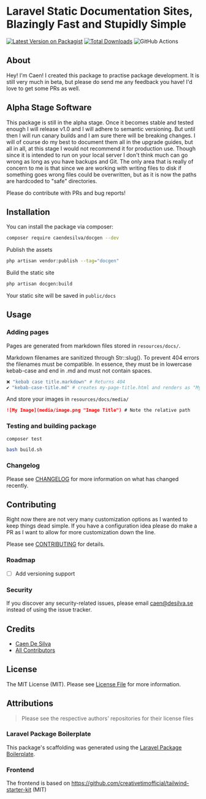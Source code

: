 # Laravel Static Documentation Sites, Blazingly Fast and Stupidly Simple

[![Latest Version on Packagist](https://img.shields.io/packagist/v/caendesilva/docgen.svg?style=flat-square)](https://packagist.org/packages/caendesilva/docgen)
[![Total Downloads](https://img.shields.io/packagist/dt/caendesilva/docgen.svg?style=flat-square)](https://packagist.org/packages/caendesilva/docgen)
![GitHub Actions](https://github.com/caendesilva/docgen/actions/workflows/main.yml/badge.svg)

## About

Hey! I'm Caen! I created this package to practise package development. It is still very much in beta, but please do send me any feedback you have! I'd love to get some PRs as well.

## Alpha Stage Software
This package is still in the alpha stage. Once it becomes stable and tested enough I will release v1.0 and I will adhere to semantic versioning. But until then I will run canary builds and I am sure there will be breaking changes. I will of course do my best to document them all in the upgrade guides, but all in all, at this stage I would not recommend it for production use. Though since it is intended to run on your local server I don't think much can go wrong as long as you have backups and Git. The only area that is really of concern to me is that since we are working with writing files to disk if something goes wrong files could be overwritten, but as it is now the paths are hardcoded to "safe" directories.

Please do contribute with PRs and bug reports!

## Installation

You can install the package via composer:
```bash
composer require caendesilva/docgen --dev
```

Publish the assets
```bash
php artisan vendor:publish --tag="docgen"
```

Build the static site
```bash
php artisan docgen:build
```
Your static site will be saved in `public/docs`

## Usage

### Adding pages
Pages are generated from markdown files stored in `resources/docs/`.

Markdown filenames are sanitized through Str::slug(). To prevent 404 errors the filenames must be compatible. In essence, they must be in lowercase kebab-case and end in .md and must not contain spaces.
```bash
❌ "kebab case title.markdown" # Returns 404
✔️ "kebab-case-title.md" # creates my-page-title.html and renders as "My Page Title" in the frontend
```

And store your images in `resources/docs/media/`
```markdown
![My Image](media/image.png "Image Title") # Note the relative path
```

### Testing and building package
```bash
composer test

bash build.sh
```

### Changelog

Please see [CHANGELOG](CHANGELOG.md) for more information on what has changed recently.

## Contributing

Right now there are not very many customization options as I wanted to keep things dead simple. If you have a configuration idea please do make a PR as I want to allow for more customization down the line.

Please see [CONTRIBUTING](CONTRIBUTING.md) for details.

### Roadmap
- [ ] Add versioning support

### Security

If you discover any security-related issues, please email caen@desilva.se instead of using the issue tracker.

## Credits

-   [Caen De Silva](https://github.com/caendesilva)
-   [All Contributors](../../contributors)

## License

The MIT License (MIT). Please see [License File](LICENSE.md) for more information.

## Attributions
> Please see the respective authors' repositories for their license files

### Laravel Package Boilerplate

This package's scaffolding was generated using the [Laravel Package Boilerplate](https://laravelpackageboilerplate.com).

### Frontend

The frontend is based on https://github.com/creativetimofficial/tailwind-starter-kit (MIT)